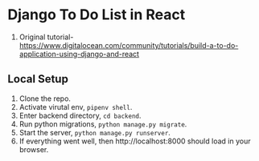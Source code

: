 # Django To Do List in React

1. Original tutorial- https://www.digitalocean.com/community/tutorials/build-a-to-do-application-using-django-and-react

## Local Setup

1. Clone the repo.
2. Activate virutal env, `pipenv shell`.
3. Enter backend directory, `cd backend`.
4. Run python migrations, `python manage.py migrate`.
5. Start the server, `python manage.py runserver`.
6. If everything went well, then http://localhost:8000 should load in your browser.
